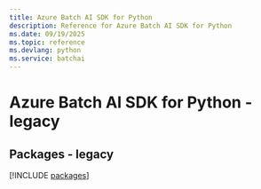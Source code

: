 ```yaml
---
title: Azure Batch AI SDK for Python
description: Reference for Azure Batch AI SDK for Python
ms.date: 09/19/2025
ms.topic: reference
ms.devlang: python
ms.service: batchai
---
```

# Azure Batch AI SDK for Python - legacy
## Packages - legacy
[!INCLUDE [packages](batch-ai-index.md)]
